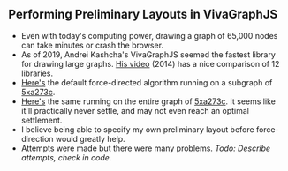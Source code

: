## Performing Preliminary Layouts in VivaGraphJS

- Even with today's computing power, drawing a graph of 65,000 nodes can take minutes or crash the browser. 
- As of 2019, Andrei Kashcha's VivaGraphJS seemed the fastest library for drawing large graphs. [His video](https://www.youtube.com/watch?v=Ax7KSQZ0_hk) (2014) has a nice comparison of 12 libraries.
- [Here's](#todo) the default force-directed algorithm running on a subgraph of [5xa273c](#todo).
- [Here's](#todo) the same running on the entire graph of [5xa273c](#todo). It seems like it'll practically never settle, and may not even reach an optimal settlement.
- I believe being able to specify my own preliminary layout before force-direction would greatly help.
- Attempts were made but there were many problems. _Todo: Describe attempts, check in code._
